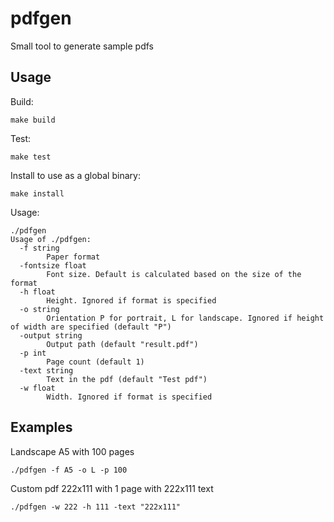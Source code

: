 # pdfgen
Small tool to generate sample pdfs

## Usage

Build:
```
make build
```

Test:
```
make test
```

Install to use as a global binary:
```
make install
```

Usage:
```
./pdfgen
Usage of ./pdfgen:
  -f string
    	Paper format
  -fontsize float
    	Font size. Default is calculated based on the size of the format
  -h float
    	Height. Ignored if format is specified
  -o string
    	Orientation P for portrait, L for landscape. Ignored if height of width are specified (default "P")
  -output string
    	Output path (default "result.pdf")
  -p int
    	Page count (default 1)
  -text string
    	Text in the pdf (default "Test pdf")
  -w float
    	Width. Ignored if format is specified
```

## Examples

Landscape A5 with 100 pages
```
./pdfgen -f A5 -o L -p 100
```

Custom pdf 222x111 with 1 page with 222x111 text
```
./pdfgen -w 222 -h 111 -text "222x111"
```